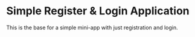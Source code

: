 # Simple Register & Login Application

This is the base for a simple mini-app with just registration and login.
